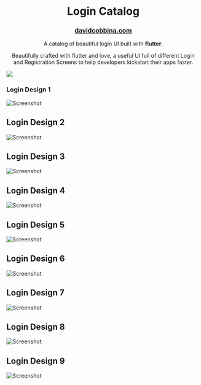 <h1 align="center">
   Login Catalog
</h1>
<h3 align="center">
  <a href="http://davidcobbina.com" target="_blank">davidcobbina.com</a>
</h3>
<p align="center">
    A catalog of beautiful login UI built with <strong>flutter</strong>.
</p>

<p align="center">
Beautifully crafted with flutter and love, a useful UI full of different Login and Registration Screens
to help developers kickstart their apps faster.
</p>

<a href="https://play.google.com/store/apps/details?id=dev.davidcobbina.logincatalog" target="_blank"><img src="assets/screenshots/playstore.png"/></a>

### Login Design 1
![Screenshot](assets/screenshots/login1.png)

## Login Design 2
![Screenshot](assets/screenshots/login2.png )

## Login Design 3
![Screenshot](assets/screenshots/login3.png)

## Login Design 4
![Screenshot](assets/screenshots/login4.png)

## Login Design 5
![Screenshot](assets/screenshots/login5.png)

## Login Design 6
![Screenshot](assets/screenshots/login6.jpg)

## Login Design 7
![Screenshot](assets/screenshots/login7.jpg)

## Login Design 8
![Screenshot](assets/screenshots/login8.png)

## Login Design 9
![Screenshot](assets/screenshots/login9.png)

